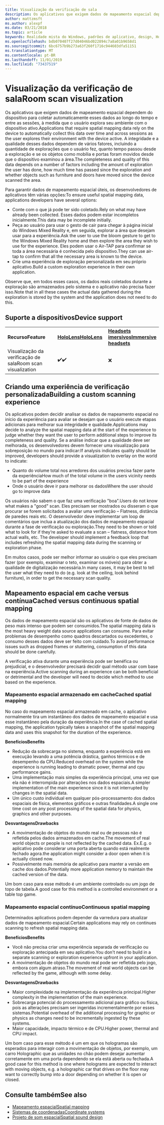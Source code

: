 ```yaml
---
title: Visualização da verificação de sala
description: Os aplicativos que exigem dados de mapeamento espacial dependem do dispositivo para coletar automaticamente esses dados ao longo do tempo e entre as sessões, à medida que o usuário explora seu ambiente com o dispositivo ativo.
author: mattzmsft
ms.author: alexpf
ms.date: 03/21/2018
ms.topic: article
keywords: Realidade mista do Windows, padrões de aplicativo, design, HoloLens, verificação de sala, mapeamento espacial, malha
ms.openlocfilehash: bdb070407f27d04046bd022894c7a8a01b9658d1
ms.sourcegitcommit: 6bc6757b9b273a63f260f1716c944603dfa51151
ms.translationtype: MT
ms.contentlocale: pt-BR
ms.lasthandoff: 11/01/2019
ms.locfileid: "73437519"
---
```

# <a name="room-scan-visualization"></a><span data-ttu-id="8ea5c-104">Visualização da verificação de sala</span><span class="sxs-lookup"><span data-stu-id="8ea5c-104">Room scan visualization</span></span>

<span data-ttu-id="8ea5c-105">Os aplicativos que exigem dados de mapeamento espacial dependem do dispositivo para coletar automaticamente esses dados ao longo do tempo e entre as sessões, à medida que o usuário explora seu ambiente com o dispositivo ativo.</span><span class="sxs-lookup"><span data-stu-id="8ea5c-105">Applications that require spatial mapping data rely on the device to automatically collect this data over time and across sessions as the user explores their environment with the device active.</span></span> <span data-ttu-id="8ea5c-106">A integridade e a qualidade desses dados dependem de vários fatores, incluindo a quantidade de explorações que o usuário fez, quanto tempo passou desde a exploração e se os objetos como mobília e portas foram movidos desde que o dispositivo examinou a área.</span><span class="sxs-lookup"><span data-stu-id="8ea5c-106">The completeness and quality of this data depends on a number of factors including the amount of exploration the user has done, how much time has passed since the exploration and whether objects such as furniture and doors have moved since the device scanned the area.</span></span>

<span data-ttu-id="8ea5c-107">Para garantir dados de mapeamento espacial úteis, os desenvolvedores de aplicativos têm várias opções:</span><span class="sxs-lookup"><span data-stu-id="8ea5c-107">To ensure useful spatial mapping data, applications developers have several options:</span></span>
* <span data-ttu-id="8ea5c-108">Conte com o que já pode ter sido coletado.</span><span class="sxs-lookup"><span data-stu-id="8ea5c-108">Rely on what may have already been collected.</span></span> <span data-ttu-id="8ea5c-109">Esses dados podem estar incompletos inicialmente.</span><span class="sxs-lookup"><span data-stu-id="8ea5c-109">This data may be incomplete initially.</span></span>
* <span data-ttu-id="8ea5c-110">Peça ao usuário para usar o gesto de cair para chegar à página inicial do Windows Mixed Reality e, em seguida, explorar a área que desejam usar para a experiência.</span><span class="sxs-lookup"><span data-stu-id="8ea5c-110">Ask the user to use the bloom gesture to get to the Windows Mixed Reality home and then explore the area they wish to use for the experience.</span></span> <span data-ttu-id="8ea5c-111">Eles podem usar o Air-TAP para confirmar se toda a área necessária é conhecida pelo dispositivo.</span><span class="sxs-lookup"><span data-stu-id="8ea5c-111">They can use air-tap to confirm that all the necessary area is known to the device.</span></span>
* <span data-ttu-id="8ea5c-112">Crie uma experiência de exploração personalizada em seu próprio aplicativo.</span><span class="sxs-lookup"><span data-stu-id="8ea5c-112">Build a custom exploration experience in their own application.</span></span>

<span data-ttu-id="8ea5c-113">Observe que, em todos esses casos, os dados reais coletados durante a exploração são armazenados pelo sistema e o aplicativo não precisa fazer isso.</span><span class="sxs-lookup"><span data-stu-id="8ea5c-113">Note that in all these cases the actual data gathered during the exploration is stored by the system and the application does not need to do this.</span></span>

## <a name="device-support"></a><span data-ttu-id="8ea5c-114">Suporte a dispositivos</span><span class="sxs-lookup"><span data-stu-id="8ea5c-114">Device support</span></span>

<table>
    <colgroup>
    <col width="33%" />
    <col width="33%" />
    <col width="33%" />
    </colgroup>
    <tr>
        <td><span data-ttu-id="8ea5c-115"><strong>Recurso</strong></span><span class="sxs-lookup"><span data-stu-id="8ea5c-115"><strong>Feature</strong></span></span></td>
        <td><span data-ttu-id="8ea5c-116"><a href="hololens-hardware-details.md"><strong>HoloLens</strong></a></span><span class="sxs-lookup"><span data-stu-id="8ea5c-116"><a href="hololens-hardware-details.md"><strong>HoloLens</strong></a></span></span></td>
        <td><span data-ttu-id="8ea5c-117"><a href="immersive-headset-hardware-details.md"><strong>Headsets imersivos</strong></a></span><span class="sxs-lookup"><span data-stu-id="8ea5c-117"><a href="immersive-headset-hardware-details.md"><strong>Immersive headsets</strong></a></span></span></td>
    </tr>
     <tr>
        <td><span data-ttu-id="8ea5c-118">Visualização da verificação de sala</span><span class="sxs-lookup"><span data-stu-id="8ea5c-118">Room scan visualization</span></span></td>
        <td><span data-ttu-id="8ea5c-119">✔️</span><span class="sxs-lookup"><span data-stu-id="8ea5c-119">✔️</span></span></td>
        <td>❌</td>
    </tr>
</table>



## <a name="building-a-custom-scanning-experience"></a><span data-ttu-id="8ea5c-120">Criando uma experiência de verificação personalizada</span><span class="sxs-lookup"><span data-stu-id="8ea5c-120">Building a custom scanning experience</span></span>

<span data-ttu-id="8ea5c-121">Os aplicativos podem decidir analisar os dados de mapeamento espacial no início da experiência para avaliar se desejam que o usuário execute etapas adicionais para melhorar sua integridade e qualidade.</span><span class="sxs-lookup"><span data-stu-id="8ea5c-121">Applications may decide to analyze the spatial mapping data at the start of the experience to judge whether they want the user to perform additional steps to improve its completeness and quality.</span></span> <span data-ttu-id="8ea5c-122">Se a análise indicar que a qualidade deve ser melhorada, os desenvolvedores devem fornecer uma visualização para sobreposição no mundo para indicar:</span><span class="sxs-lookup"><span data-stu-id="8ea5c-122">If analysis indicates quality should be improved, developers should provide a visualization to overlay on the world to indicate:</span></span>
* <span data-ttu-id="8ea5c-123">Quanto do volume total nos arredores dos usuários precisa fazer parte da experiência</span><span class="sxs-lookup"><span data-stu-id="8ea5c-123">How much of the total volume in the users vicinity needs to be part of the experience</span></span>
* <span data-ttu-id="8ea5c-124">Onde o usuário deve ir para melhorar os dados</span><span class="sxs-lookup"><span data-stu-id="8ea5c-124">Where the user should go to improve data</span></span>

<span data-ttu-id="8ea5c-125">Os usuários não sabem o que faz uma verificação "boa".</span><span class="sxs-lookup"><span data-stu-id="8ea5c-125">Users do not know what makes a "good" scan.</span></span> <span data-ttu-id="8ea5c-126">Eles precisam ser mostrados ou disseram o que procurar se forem solicitados a avaliar uma verificação – Flatness, distância de paredes reais etc. O desenvolvedor deve implementar um loop de comentários que inclua a atualização dos dados de mapeamento espacial durante a fase de verificação ou exploração.</span><span class="sxs-lookup"><span data-stu-id="8ea5c-126">They need to be shown or told what to look for if they’re asked to evaluate a scan – flatness, distance from actual walls, etc. The developer should implement a feedback loop that includes refreshing the spatial mapping data during the scanning or exploration phase.</span></span>

<span data-ttu-id="8ea5c-127">Em muitos casos, pode ser melhor informar ao usuário o que eles precisam fazer (por exemplo, examinar o teto, examinar os móveis) para obter a qualidade de digitalização necessária.</span><span class="sxs-lookup"><span data-stu-id="8ea5c-127">In many cases, it may be best to tell the user what they need to do (e.g. look at the ceiling, look behind furniture), in order to get the necessary scan quality.</span></span>

## <a name="cached-versus-continuous-spatial-mapping"></a><span data-ttu-id="8ea5c-128">Mapeamento espacial em cache versus contínua</span><span class="sxs-lookup"><span data-stu-id="8ea5c-128">Cached versus continuous spatial mapping</span></span>

<span data-ttu-id="8ea5c-129">Os dados de mapeamento espacial são os aplicativos de fonte de dados de peso mais intenso que podem ser consumidos.</span><span class="sxs-lookup"><span data-stu-id="8ea5c-129">The spatial mapping data is the most heavy weight data source applications can consume.</span></span> <span data-ttu-id="8ea5c-130">Para evitar problemas de desempenho como quadros descartados ou excedentes, o consumo desses dados deve ser feito com cuidado.</span><span class="sxs-lookup"><span data-stu-id="8ea5c-130">To avoid performance issues such as dropped frames or stuttering, consumption of this data should be done carefully.</span></span>

<span data-ttu-id="8ea5c-131">A verificação ativa durante uma experiência pode ser benéfica ou prejudicial, e o desenvolvedor precisará decidir qual método usar com base na experiência.</span><span class="sxs-lookup"><span data-stu-id="8ea5c-131">Active scanning during an experience can be both beneficial or detrimental and the developer will need to decide which method to use based on the experience.</span></span>

### <a name="cached-spatial-mapping"></a><span data-ttu-id="8ea5c-132">Mapeamento espacial armazenado em cache</span><span class="sxs-lookup"><span data-stu-id="8ea5c-132">Cached spatial mapping</span></span>

<span data-ttu-id="8ea5c-133">No caso do mapeamento espacial armazenado em cache, o aplicativo normalmente tira um instantâneo dos dados de mapeamento espacial e usa esse instantâneo pela duração da experiência.</span><span class="sxs-lookup"><span data-stu-id="8ea5c-133">In the case of cached spatial mapping, the application typically takes a snapshot of the spatial mapping data and uses this snapshot for the duration of the experience.</span></span>

<span data-ttu-id="8ea5c-134">**Benefícios**</span><span class="sxs-lookup"><span data-stu-id="8ea5c-134">**Benefits**</span></span>
* <span data-ttu-id="8ea5c-135">Redução da sobrecarga no sistema, enquanto a experiência está em execução levando a uma potência drástica, ganhos térmicos e de desempenho da CPU.</span><span class="sxs-lookup"><span data-stu-id="8ea5c-135">Reduced overhead on the system while the experience is running leading to dramatic power, thermal and cpu performance gains.</span></span>
* <span data-ttu-id="8ea5c-136">Uma implementação mais simples da experiência principal, uma vez que ela não é interrompida por alterações nos dados espaciais.</span><span class="sxs-lookup"><span data-stu-id="8ea5c-136">A simpler implementation of the main experience since it is not interrupted by changes in the spatial data.</span></span>
* <span data-ttu-id="8ea5c-137">Um único custo individual em qualquer pós-processamento dos dados espaciais de física, elementos gráficos e outras finalidades.</span><span class="sxs-lookup"><span data-stu-id="8ea5c-137">A single one time cost on any post processing of the spatial data for physics, graphics and other purposes.</span></span>

<span data-ttu-id="8ea5c-138">**Desvantagens**</span><span class="sxs-lookup"><span data-stu-id="8ea5c-138">**Drawbacks**</span></span>
* <span data-ttu-id="8ea5c-139">A movimentação de objetos do mundo real ou de pessoas não é refletida pelos dados armazenados em cache.</span><span class="sxs-lookup"><span data-stu-id="8ea5c-139">The movement of real world objects or people is not reflected by the cached data.</span></span> <span data-ttu-id="8ea5c-140">Ex.</span><span class="sxs-lookup"><span data-stu-id="8ea5c-140">E.g.</span></span> <span data-ttu-id="8ea5c-141">o aplicativo pode considerar uma porta aberta quando está realmente fechado agora.</span><span class="sxs-lookup"><span data-stu-id="8ea5c-141">the application might consider a door open when it is actually closed now.</span></span>
* <span data-ttu-id="8ea5c-142">Possivelmente mais memória de aplicativo para manter a versão em cache dos dados.</span><span class="sxs-lookup"><span data-stu-id="8ea5c-142">Potentially more application memory to maintain the cached version of the data.</span></span>

<span data-ttu-id="8ea5c-143">Um bom caso para esse método é um ambiente controlado ou um jogo de topo de tabela.</span><span class="sxs-lookup"><span data-stu-id="8ea5c-143">A good case for this method is a controlled environment or a table top game.</span></span>

### <a name="continuous-spatial-mapping"></a><span data-ttu-id="8ea5c-144">Mapeamento espacial contínuo</span><span class="sxs-lookup"><span data-stu-id="8ea5c-144">Continuous spatial mapping</span></span>

<span data-ttu-id="8ea5c-145">Determinados aplicativos podem depender da varredura para atualizar dados de mapeamento espacial.</span><span class="sxs-lookup"><span data-stu-id="8ea5c-145">Certain applications may rely on continues scanning to refresh spatial mapping data.</span></span>

<span data-ttu-id="8ea5c-146">**Benefícios**</span><span class="sxs-lookup"><span data-stu-id="8ea5c-146">**Benefits**</span></span>
* <span data-ttu-id="8ea5c-147">Você não precisa criar uma experiência separada de verificação ou exploração antecipada em seu aplicativo.</span><span class="sxs-lookup"><span data-stu-id="8ea5c-147">You don't need to build in a separate scanning or exploration experience upfront in your application.</span></span>
* <span data-ttu-id="8ea5c-148">A movimentação de objetos do mundo real pode ser refletida pelo jogo, embora com algum atraso.</span><span class="sxs-lookup"><span data-stu-id="8ea5c-148">The movement of real world objects can be reflected by the game, although with some delay.</span></span>

<span data-ttu-id="8ea5c-149">**Desvantagens**</span><span class="sxs-lookup"><span data-stu-id="8ea5c-149">**Drawbacks**</span></span>
* <span data-ttu-id="8ea5c-150">Maior complexidade na implementação da experiência principal.</span><span class="sxs-lookup"><span data-stu-id="8ea5c-150">Higher complexity in the implementation of the main experience.</span></span>
* <span data-ttu-id="8ea5c-151">Sobrecarga potencial do processamento adicional para gráfico ou física, pois as alterações precisam ser ingeridas incrementalmente por esses sistemas.</span><span class="sxs-lookup"><span data-stu-id="8ea5c-151">Potential overhead of the additional processing for graphic or physics as changes need to be incrementally ingested by these systems.</span></span>
* <span data-ttu-id="8ea5c-152">Maior capacidade, impacto térmico e de CPU.</span><span class="sxs-lookup"><span data-stu-id="8ea5c-152">Higher power, thermal and CPU impact.</span></span>

<span data-ttu-id="8ea5c-153">Um bom caso para esse método é um em que os hologramas são esperados para interagir com a movimentação de objetos, por exemplo, um carro Holographic que as unidades no chão podem desejar aumentar corretamente em uma porta dependendo se ela está aberta ou fechada.</span><span class="sxs-lookup"><span data-stu-id="8ea5c-153">A good case for this method is one where holograms are expected to interact with moving objects, e.g. a holographic car that drives on the floor may want to correctly bump into a door depending on whether it is open or closed.</span></span>

## <a name="see-also"></a><span data-ttu-id="8ea5c-154">Consulte também</span><span class="sxs-lookup"><span data-stu-id="8ea5c-154">See also</span></span>
* [<span data-ttu-id="8ea5c-155">Mapeamento espacial</span><span class="sxs-lookup"><span data-stu-id="8ea5c-155">Spatial mapping</span></span>](spatial-mapping.md)
* [<span data-ttu-id="8ea5c-156">Sistemas de coordenadas</span><span class="sxs-lookup"><span data-stu-id="8ea5c-156">Coordinate systems</span></span>](coordinate-systems.md)
* [<span data-ttu-id="8ea5c-157">Projeto de som espacial</span><span class="sxs-lookup"><span data-stu-id="8ea5c-157">Spatial sound design</span></span>](spatial-sound-design.md)

